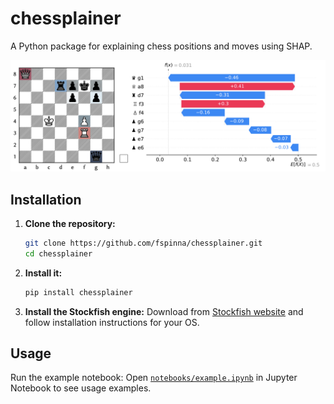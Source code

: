 # chessplainer

A Python package for explaining chess positions and moves using SHAP. 

![](assets/example.png)

## Installation

1. **Clone the repository:**
   ```bash
   git clone https://github.com/fspinna/chessplainer.git
   cd chessplainer
   ```

2. **Install it:**
   ```bash
   pip install chessplainer
   ```

3. **Install the Stockfish engine:**
   Download from [Stockfish website](https://stockfishchess.org/download/) and follow installation instructions for your OS.

## Usage

Run the example notebook:
  Open [`notebooks/example.ipynb`](notebooks/example.ipynb) in Jupyter Notebook to see usage examples.


